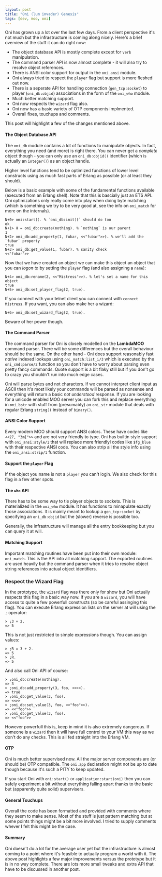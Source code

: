 ```yaml
---
layout: post
title: "Oni (lum invader) Genesis"
tags: [dev, moo, oni]
---
```

Oni has grown up a lot over the last few days. From a client perspective it's not much but the infrastructure is coming along nicely. Here's a brief overview of the stuff it can do right now:

*   The object database API is mostly complete except for `verb` manipulation.
*   The command parser API is now almost complete - it will also try to resolve object references.
*   There is ANSI color support for output in the `oni_ansi` module.
*   Oni always tried to respect the `player` flag but support is more fleshed out now.
*   There is a seperate API for handling connection (`gen_tcp:socket`) to player (`oni_db:objid`) associations in the form of the `oni_who` module.
*   Much better matching support.
*   Oni now respects the `wizard` flag also.
*   Oni now has a basic variety of OTP components implmented.
*   Overall fixes, touchups and comments.

This post will highlight a few of the changes mentioned above.

#### The Object Database API
The `oni_db` module contains a lot of functions to manipulate objects. In fact, everything you need (and more) is right there. You can never get a _complete_ object though - you can only use an `oni_db:objid()` identifier (which is actually an `integer()`) as an object handle.

Higher level functions tend to be optimized functions of lower level constructs using as much fast parts of Erlang as possible (or at least they should). 

Below is a basic example with some of the fundamental functions available (executed from an Erlang shell). Note that this is bascially just an ETS API. Oni optimizations only really come into play when doing byte matching (which is something we try to be very good at, see the info on `oni_match` for more on the internals).

    N+0> oni:start(). % `oni_db:init()` should do too
    ok
    N+1> H = oni_db:create(nothing). % `nothing` is our parent
    1
    N+2> oni_db:add_property(1, fubar, <<"fubar">>). % we'll add the `fubar` property
    true
    N+3> oni_db:get_value(1, fubar). % sanity check
    <<"fubar">>

Now that we have created an object we can make this object an object that you can _logon to_ by setting the `player` flag (and also assigning a `name`):

    N+4> oni_db:rename(2, <<"Mistress">>). % let's set a name for this object
    true
    N+5> oni_db:set_player_flag(2, true).

If you connect with your telnet client you can connect with `connect Mistress`. If you want, you can also make her a wizard:

    N+6> oni_db:set_wizard_flag(2, true).

Beware of her power though.

#### The Command Parser
The command parser for Oni is closely modelled on the __LambdaMOO__ command parser. There will be some differences but the overall behaviour should be the same. On the other hand - Oni does support reasonably fast _native_ indexed lookups using `oni_match:list_i/3` which is executed by the `oni_cmd:parse/2` function so you don't have to worry about parsing even pretty fancy commands. Quote support is a bit flaky still but if you don't go to crazy you shouldn't run into much edge cases.

Oni will parse bytes and not characters. If we cannot interpret client input as ASCII then it's most likely your commands will be parsed as nonsense and everything will return a basic _not understood_ response. If you are looking for a unicode enabled MOO server you can fork this and replace everything in `oni_bstr` with stuff from (presumably) an `oni_str` module that deals with regular Erlang `string()` instead of `binary()`. 

#### ANSI Color Support
Every modern MOO should support ANSI colors. These have codes like `<<27, "3m[">>` and are not very friendly to type. Oni has builtin style support with `oni_ansi:style/1` that will replace more friendlyl codes like `$fg_blue` with their respective ANSI code. You can also strip all the style info using the `oni_ansi:strip/1` function.

#### Support the `player` Flag
If the object you name is not a `player` you can't login. We also check for this flag in a few other spots.

#### The `who` API
There has to be some way to tie player objects to sockets. This is materialized in the `oni_who` module. It has functions to minapulate exactly those associations. It is mainly meant to lookup a `gen_tcp:socket` by specifying an `oni_db:objid` but the (slower) reverse is possible too.

Generally, the infrastructure will manage all the entry bookkeeping but you can query it at will.

#### Matching Support
Important matching routines have been put into their own module: `oni_match`. This is the API into all matching support. The exported routines are used heavily but the command parser when it tries to resolve object string references into actual object identifiers.

### Respect the Wizard Flag
In the prototype, the `wizard` flag was there only for show but Oni actually respects this flag in a basic way now. If you are a `wizard`, you will have access to quite a few powerfull constructs (so be careful assinging this flag). You can execute Erlang expression lists on the server at will using the `;` operator:

    > ;3 + 2.
    => 5

This is not just restricted to simple expressions though. You can assign values:

    > ;R = 3 + 2.
    => 5
    > ;R.
    => 5

And also call Oni API of course:

    > ;oni_db:create(nothing).
    => 3
    > ;oni_db:add_property(3, foo, <<>>).
    => true
    > ;oni_db:get_value(3, foo).
    => <<>>
    > ;oni_db:set_value(3, foo, <<"foo">>).
    => <<"foo">>
    > ;oni_db:get_value(3, foo).
    => <<"foo">>

However powerfull this is, keep in mind it is also extremely dangerous. If someone is a `wizard` then it will have full control to your VM this way as we don't do any checks. This is all fed straight into the Erlang VM.

#### OTP
Oni is much better supervised now. All the major server components are (or should be) OTP compatible. The `oni.app` declaration might not be up to date though because it's such a PITY to keep updated.

If you start Oni with `oni:start()` or `application:start(oni)` then you can safely experiment a bit without everything falling apart thanks to the basic but (apparently quite solid) supervisers.

#### General Touchups
Overall the code has been formatted and provided with comments where they seem to make sense. Most of the stuff is just pattern matching but at some points things might be a bit more involved. I tried to supply comments whever I felt this might be the case.

#### Summary
Oni doesn't do a lot for the average user yet but the infrastructure is almost coming to a point where it's feasible to actually program a world with it. The above post highlights a few major improvements versus the prototype but it is in no way complete. There are lots more small tweaks and extra API that have to be discussed in another post.
